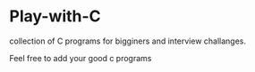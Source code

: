 # Play-with-C

collection of C programs for bigginers and interview challanges.

Feel free to add your good c programs 
